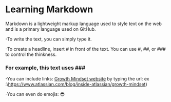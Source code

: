 # Learning Markdown

Markdown is a lightweight markup language used to style text on the web and is a primary language used on GitHub.

-To write the text, you can simply type it.

-To create a headline, insert # in front of the text. You can use #, ##, or ### to control the thinkness.
 ### For example, this text uses \###
 
-You can include links:
 [Growth Mindset website](https://www.atlassian.com/blog/inside-atlassian/growth-mindset) by typing the url: ex :\https://www.atlassian.com/blog/inside-atlassian/growth-mindset)
 
 -You can even do emojis: 
:sunglasses:


